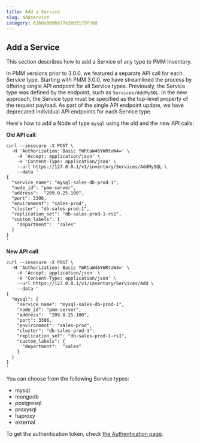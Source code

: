 ```yaml
---
title: Add a Service
slug: addservice
category: 626de009b977e3003179f7dd
---
```


## Add a Service

This section describes how to add a Service of any type to PMM Inventory.

In PMM versions prior to 3.0.0, we featured a separate API call for each Service type. Starting with PMM 3.0.0, we have streamlined the process by offering single API endpoint for all Service types. 
Previously, the Service type was defined by the endpoint, such as `Services/AddMySQL`. In the new approach, the Service type must be specified as the top-level property of the request payload. As part of the single API endpoint update, we have deprecated individual API endpoints for each Service type.

Here's how to add a Node of type `mysql` using the old and the new API calls:

**Old API call**:

```shell
curl --insecure -X POST \
  -H 'Authorization: Basic YWRtaW46YWRtaW4=' \
	-H 'Accept: application/json' \
	-H 'Content-Type: application/json' \
	--url https://127.0.0.1/v1/inventory/Services/AddMySQL \
	--data '
{
  "service_name": "mysql-sales-db-prod-1",
  "node_id": "pmm-server",
  "address":  "209.0.25.100",
  "port": 3306,
  "environment": "sales-prod",
  "cluster": "db-sales-prod-1",
  "replication_set": "db-sales-prod-1-rs1",
  "custom_labels": {
    "department":  "sales"
  }
}
'
```

**New API call**:

```shell
curl --insecure -X POST \
  -H 'Authorization: Basic YWRtaW46YWRtaW4=' \
	-H 'Accept: application/json' \
	-H 'Content-Type: application/json' \
	--url https://127.0.0.1/v1/inventory/Services/Add \
	--data '
{
  "mysql": {
    "service_name": "mysql-sales-db-prod-1",
    "node_id": "pmm-server",
    "address":  "209.0.25.100",
    "port": 3306,
    "environment": "sales-prod",
    "cluster": "db-sales-prod-1",
    "replication_set": "db-sales-prod-1-rs1",
    "custom_labels": {
      "department":  "sales"
    }
  }
}
'
```

You can choose from the following Service types:

- mysql
- mongodb
- postgresql
- proxysql
- haproxy
- external

To get the authentication token, check [the Authentication page](ref:authentication).
